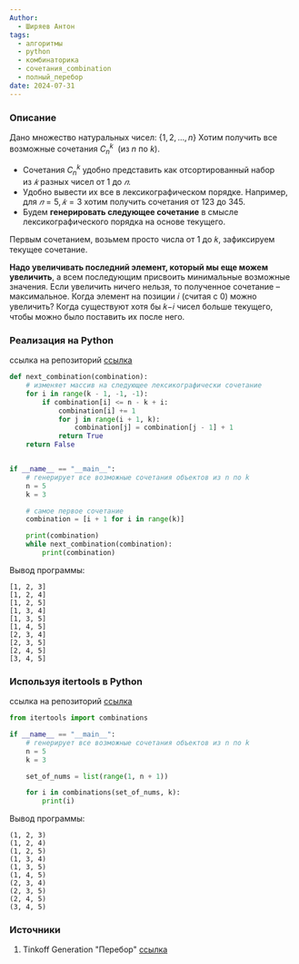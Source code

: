 ```yaml
---
Author:
  - Ширяев Антон
tags:
  - алгоритмы
  - python
  - комбинаторика
  - сочетания_combination
  - полный_перебор
date: 2024-07-31
---
```


### Описание
Дано множество натуральных чисел: $\{1, 2, \ldots , n\}$
Хотим получить все возможные сочетания $C_n^k$  (из $n$ по $k$).

* Cочетания $C_n^k$ удобно представить как отсортированный набор из $𝑘$ разных чисел от $1$ до $𝑛$.
* Удобно вывести их все в лексикографическом порядке. Например, для $𝑛=5, 𝑘=3$ хотим получить сочетания от 123 до 345.
* Будем **генерировать следующее сочетание** в смысле лексикографического порядка на основе текущего.

Первым сочетанием, возьмем просто числа от 1 до 𝑘, зафиксируем текущее сочетание.

**Надо увеличивать последний элемент, который мы еще можем увеличить**, а всем последующим присвоить минимальные возможные значения. Если увеличить ничего нельзя, то полученное сочетание – максимальное. Когда элемент на позиции 𝑖 (считая с 0) можно увеличить? Когда существуют хотя бы 𝑘−𝑖 чисел больше текущего, чтобы можно было поставить их после него.

### Реализация на Python

ссылка на репозиторий [ссылка](https://github.com/medphisiker/python_algo/blob/main/combinatorics/combinations_generator.py)

```python
def next_combination(combination):
    # изменяет массив на следующее лексикографически сочетание
    for i in range(k - 1, -1, -1):
        if combination[i] <= n - k + i:
            combination[i] += 1
            for j in range(i + 1, k):
                combination[j] = combination[j - 1] + 1
            return True
    return False


if __name__ == "__main__":
    # генерирует все возможные сочетания объектов из n по k
    n = 5
    k = 3

    # самое первое сочетание
    combination = [i + 1 for i in range(k)]

    print(combination)
    while next_combination(combination):
        print(combination)

```

Вывод программы:
```
[1, 2, 3]
[1, 2, 4]
[1, 2, 5]
[1, 3, 4]
[1, 3, 5]
[1, 4, 5]
[2, 3, 4]
[2, 3, 5]
[2, 4, 5]
[3, 4, 5]
```

### Используя itertools в Python

ссылка на репозиторий [ссылка](https://github.com/medphisiker/python_algo/blob/main/combinatorics/combinations_generator_itertools.py)

```python
from itertools import combinations

if __name__ == "__main__":
    # генерирует все возможные сочетания объектов из n по k
    n = 5
    k = 3

    set_of_nums = list(range(1, n + 1))

    for i in combinations(set_of_nums, k):
        print(i)

```

Вывод программы:
```
(1, 2, 3)
(1, 2, 4)
(1, 2, 5)
(1, 3, 4)
(1, 3, 5)
(1, 4, 5)
(2, 3, 4)
(2, 3, 5)
(2, 4, 5)
(3, 4, 5)
```
### Источники
1. Tinkoff Generation "Перебор" [ссылка](https://algorithmica.org/tg/object-generation)